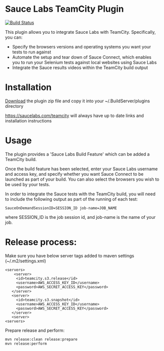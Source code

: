 Sauce Labs TeamCity Plugin
=====================

[![Build Status](https://travis-ci.org/saucelabs/teamcity-sauce-ondemand-plugin.svg?branch=master)](https://travis-ci.org/saucelabs/teamcity-sauce-ondemand-plugin)

This plugin allows you to integrate Sauce Labs with TeamCity. Specifically, you can:

*    Specify the browsers versions and operating systems you want your tests to run against
*    Automate the setup and tear down of Sauce Connect, which enables you to run your Selenium tests against local websites using Sauce Labs
*    Integrate the Sauce results videos within the TeamCity build output


Installation
====

[Download](https://saucelabs.com/downloads/teamcity/release/com/saucelabs/teamcity/build/1.43/build-1.43.zip) the plugin zip file and copy it into your ~/.BuildServer/plugins directory

https://saucelabs.com/teamcity will always have up to date links and installation instructions

Usage
===

The plugin provides a 'Sauce Labs Build Feature' which can be added a TeamCity build.

Once the build feature has been selected, enter your Sauce Labs username and access key, and specify whether you want Sauce Connect to be launched as part of your build.  You can also select the browsers you wish to be used by your tests.

In order to integrate the Sauce tests with the TeamCity build, you will need to include the following output as part of the running of each test:

    SauceOnDemandSessionID=SESSION_ID job-name=JOB_NAME

where SESSION_ID is the job session id, and job-name is the name of your job.

Release process:
===========

Make sure you have below server tags added to maven settings (~/.m2/settings.xml)

```
<servers>
    <server>
     <id>teamcity.s3.release</id>
     <username>AWS_ACCESS_KEY_ID</username>
     <password>AWS_SECRET_ACCESS_KEY</password>
   </server>
   <server>
     <id>teamcity.s3.snapshot</id>
     <username>AWS_ACCESS_KEY_ID</username>
     <password>AWS_SECRET_ACCESS_KEY</password>
   </server>
   <server>
<servers>
```

Prepare release and perform:

```
mvn release:clean release:prepare
mvn release:perform
```

